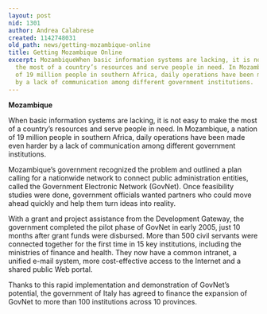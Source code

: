 ```yaml
---
layout: post
nid: 1301
author: Andrea Calabrese
created: 1142748031
old_path: news/getting-mozambique-online
title: Getting Mozambique Online
excerpt: MozambiqueWhen basic information systems are lacking, it is not easy to make
  the most of a country’s resources and serve people in need. In Mozambique, a nation
  of 19 million people in southern Africa, daily operations have been made even harder
  by a lack of communication among different government institutions.
---
```


**Mozambique**

When basic information systems are lacking, it is not easy to make the most of a country’s resources and serve people in need. In Mozambique, a nation of 19 million people in southern Africa, daily operations have been made even harder by a lack of communication among different government institutions.

Mozambique’s government recognized the problem and outlined a plan calling for a nationwide network to connect public administration entities, called the Government Electronic Network (GovNet). Once feasibility studies were done, government officials wanted partners who could move ahead quickly and help them turn ideas into reality.

With a grant and project assistance from the Development Gateway, the government completed the pilot phase of GovNet in early 2005, just 10 months after grant funds were disbursed. More than 500 civil servants were connected together for the first time in 15 key institutions, including the ministries of finance and health. They now have a common intranet, a unified e-mail system, more cost-effective access to the Internet and a shared public Web portal.

Thanks to this rapid implementation and demonstration of GovNet’s potential, the government of Italy has agreed to finance the expansion of GovNet to more than 100 institutions across 10 provinces.
